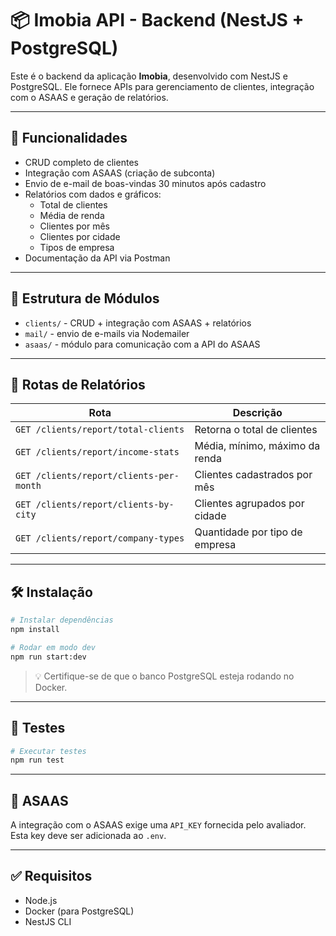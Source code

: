 
# 📦 Imobia API - Backend (NestJS + PostgreSQL)

Este é o backend da aplicação **Imobia**, desenvolvido com NestJS e PostgreSQL. Ele fornece APIs para gerenciamento de clientes, integração com o ASAAS e geração de relatórios.

---

## 🚀 Funcionalidades

- CRUD completo de clientes
- Integração com ASAAS (criação de subconta)
- Envio de e-mail de boas-vindas 30 minutos após cadastro
- Relatórios com dados e gráficos:
  - Total de clientes
  - Média de renda
  - Clientes por mês
  - Clientes por cidade
  - Tipos de empresa
- Documentação da API via Postman

---

## 📂 Estrutura de Módulos

- `clients/` - CRUD + integração com ASAAS + relatórios
- `mail/` - envio de e-mails via Nodemailer
- `asaas/` - módulo para comunicação com a API do ASAAS

---

## 🧪 Rotas de Relatórios

| Rota                                   | Descrição                        |
|----------------------------------------|----------------------------------|
| `GET /clients/report/total-clients`    | Retorna o total de clientes     |
| `GET /clients/report/income-stats`     | Média, mínimo, máximo da renda  |
| `GET /clients/report/clients-per-month`| Clientes cadastrados por mês    |
| `GET /clients/report/clients-by-city`  | Clientes agrupados por cidade   |
| `GET /clients/report/company-types`    | Quantidade por tipo de empresa  |

---

## 🛠️ Instalação

```bash
# Instalar dependências
npm install

# Rodar em modo dev
npm run start:dev
```

> 💡 Certifique-se de que o banco PostgreSQL esteja rodando no Docker.

---

## 🧪 Testes

```bash
# Executar testes
npm run test
```

---

## 🔗 ASAAS

A integração com o ASAAS exige uma `API_KEY` fornecida pelo avaliador. Esta key deve ser adicionada ao `.env`.

---

## ✅ Requisitos

- Node.js
- Docker (para PostgreSQL)
- NestJS CLI
